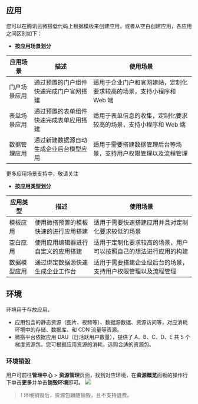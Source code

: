 ## 应用

您可以在腾讯云微搭低代码上根据模板来创建应用，或者从空白创建应用，各应用之间区别如下：
- **按应用场景划分**
<table>
<thead>
<tr>
<th>应用场景</th>
<th>描述</th>
<th>使用场景</th>
</tr>
</thead>
<tbody><tr>
<td>门户场景应用</td>
<td>通过预置的门户组件快速完成门户官网搭建</td>
<td>适用于企业门户和官网建站，定制化要求较高的场景，支持小程序和 Web 端</td>
</tr>
<tr>
<td>表单场景应用</td>
<td>通过预置的表单组件快速完成表单应用搭建</td>
<td>适用于表单信息的收集，定制化要求较高的场景，支持小程序和 Web 端</td>
</tr>
<tr>
<td>数据管理应用</td>
<td>通过新建数据源自动生成企业后台模型应用</td>
<td>适用于需要搭建数据管理后台等场景，支持用户权限管理以及流程管理</td>
</tr>
</tbody></table>

更多应用场景支持中，敬请关注

- **按应用类型划分**
<table>
<thead>
<tr>
<th>应用类型</th>
<th>描述</th>
<th>使用场景</th>
</tr>
</thead>
<tbody><tr>
<td>模板应用</td>
<td>使用微搭预置的模板快速的进行应用搭建</td>
<td>适用于需要快速搭建应用并且对定制化要求较低的场景</td>
</tr>
<tr>
<td>空白应用</td>
<td>使用应用编辑器进行自定义的应用搭建</td>
<td>适用于定制化要求较高的场景，用户可以按照自己的想法进行应用的构建</td>
</tr>
<tr>
<td>数据模型应用</td>
<td>通过绑定数据源快速生成企业工作台</td>
<td>适用于需要搭建企业级后台的场景，支持用户权限管理以及流程管理</td>
</tr>
</tbody></table>


## 环境 [](id:env)

环境用于存放应用。

- 应用包含的静态资源（图片、视频等）、数据源数据、资源访问等，对应消耗环境中的存储、数据库、和 CDN 流量等资源。
- 微搭平台依据应用 DAU（日活跃用户数量），提供了 A、B、C、D、E 共 5 个梯度资源包。您可根据应用资源的消耗，选购合适的资源包。

### 环境销毁[](id:destroyEnv)

用户可前往**管理中心** > **资源管理**页面，找到对应环境，在**资源概览**面板的操作行下单击**更多**并单击**销毁环境**即可。
![](https://qcloudimg.tencent-cloud.cn/raw/977d7ba65531cf4358c77615d3f618f3.png)
> ! 环境销毁后，资源包跟随销毁，且不支持退费。
